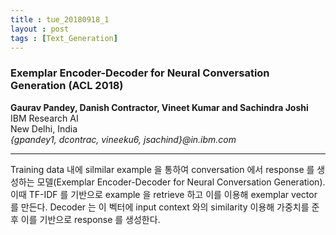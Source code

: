 ```yaml
---
title : tue_20180918_1
layout : post
tags : [Text_Generation]
---
```


<h3>Exemplar Encoder-Decoder for Neural Conversation Generation (ACL 2018)</h3>


<p><b>Gaurav Pandey, Danish Contractor, Vineet Kumar and Sachindra Joshi     </b> <br/>
IBM Research AI  <br/>
New Delhi, India  <br/>
<em>{gpandey1, dcontrac, vineeku6, jsachind}@in.ibm.com </em><br/>

<hr />
<p>
Training data 내에 silmilar example 을 통하여 conversation 에서 response 를 생성하는 모델(Exemplar Encoder-Decoder for Neural Conversation Generation). 이때 TF-IDF 를 기반으로 example 을 retrieve 하고 이를 이용해 exemplar vector 를 만든다. Decoder 는 이 벡터에 input context 와의 similarity 이용해 가중치를 준 후 이를 기반으로 response 를 생성한다. 
</p>
